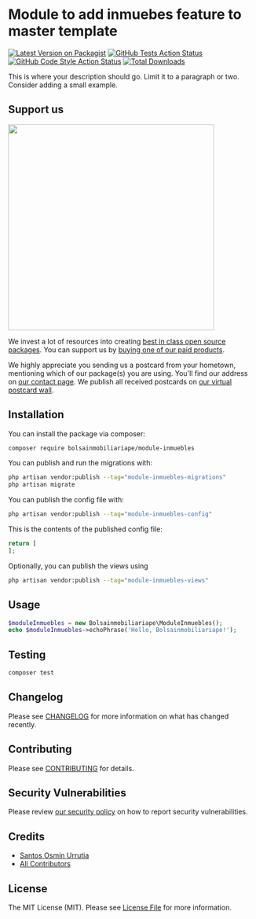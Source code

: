 # Module to add inmuebes feature to master template

[![Latest Version on Packagist](https://img.shields.io/packagist/v/bolsainmobiliariape/module-inmuebles.svg?style=flat-square)](https://packagist.org/packages/bolsainmobiliariape/module-inmuebles)
[![GitHub Tests Action Status](https://img.shields.io/github/workflow/status/bolsainmobiliariape/module-inmuebles/run-tests?label=tests)](https://github.com/bolsainmobiliariape/module-inmuebles/actions?query=workflow%3Arun-tests+branch%3Amain)
[![GitHub Code Style Action Status](https://img.shields.io/github/workflow/status/bolsainmobiliariape/module-inmuebles/Check%20&%20fix%20styling?label=code%20style)](https://github.com/bolsainmobiliariape/module-inmuebles/actions?query=workflow%3A"Check+%26+fix+styling"+branch%3Amain)
[![Total Downloads](https://img.shields.io/packagist/dt/bolsainmobiliariape/module-inmuebles.svg?style=flat-square)](https://packagist.org/packages/bolsainmobiliariape/module-inmuebles)

This is where your description should go. Limit it to a paragraph or two. Consider adding a small example.

## Support us

[<img src="https://github-ads.s3.eu-central-1.amazonaws.com/module-inmuebles.jpg?t=1" width="419px" />](https://spatie.be/github-ad-click/module-inmuebles)

We invest a lot of resources into creating [best in class open source packages](https://spatie.be/open-source). You can support us by [buying one of our paid products](https://spatie.be/open-source/support-us).

We highly appreciate you sending us a postcard from your hometown, mentioning which of our package(s) you are using. You'll find our address on [our contact page](https://spatie.be/about-us). We publish all received postcards on [our virtual postcard wall](https://spatie.be/open-source/postcards).

## Installation

You can install the package via composer:

```bash
composer require bolsainmobiliariape/module-inmuebles
```

You can publish and run the migrations with:

```bash
php artisan vendor:publish --tag="module-inmuebles-migrations"
php artisan migrate
```

You can publish the config file with:

```bash
php artisan vendor:publish --tag="module-inmuebles-config"
```

This is the contents of the published config file:

```php
return [
];
```

Optionally, you can publish the views using

```bash
php artisan vendor:publish --tag="module-inmuebles-views"
```

## Usage

```php
$moduleInmuebles = new Bolsainmobiliariape\ModuleInmuebles();
echo $moduleInmuebles->echoPhrase('Hello, Bolsainmobiliariape!');
```

## Testing

```bash
composer test
```

## Changelog

Please see [CHANGELOG](CHANGELOG.md) for more information on what has changed recently.

## Contributing

Please see [CONTRIBUTING](.github/CONTRIBUTING.md) for details.

## Security Vulnerabilities

Please review [our security policy](../../security/policy) on how to report security vulnerabilities.

## Credits

- [Santos Osmin Urrutia](https://github.com/bolsainmobiliariape)
- [All Contributors](../../contributors)

## License

The MIT License (MIT). Please see [License File](LICENSE.md) for more information.
